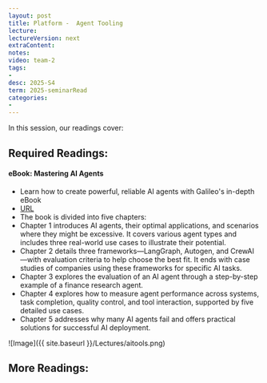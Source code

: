 ```yaml
---
layout: post
title: Platform -  Agent Tooling  
lecture: 
lectureVersion: next
extraContent: 
notes: 
video: team-2  
tags:
- 
desc: 2025-S4
term: 2025-seminarRead
categories:
- 
---
```



In this session, our readings cover: 

## Required Readings: 


#### eBook: Mastering AI Agents
+ Learn how to create powerful, reliable AI agents with Galileo's in-depth eBook
+ [URL](https://www.galileo.ai/ebook-mastering-agents?utm_medium=paid&utm_source=turing_post&utm_campaign=sponsorship&_bhlid=5b94a65b3f39c35009427d822cdbb7a25d290b85)
+ The book is divided into five chapters:
+ Chapter 1 introduces AI agents, their optimal applications, and scenarios where they might be excessive. It covers various agent types and includes three real-world use cases to illustrate their potential.
+ Chapter 2 details three frameworks—LangGraph, Autogen, and CrewAI—with evaluation criteria to help choose the best fit. It ends with case studies of companies using these frameworks for specific AI tasks.
+ Chapter 3 explores the evaluation of an AI agent through a step-by-step example of a finance research agent.
+ Chapter 4 explores how to measure agent performance across systems, task completion, quality control, and tool interaction, supported by five detailed use cases.
+ Chapter 5 addresses why many AI agents fail and offers practical solutions for successful AI deployment.

![Image]({{ site.baseurl }}/Lectures/aitools.png)







## More Readings: 


